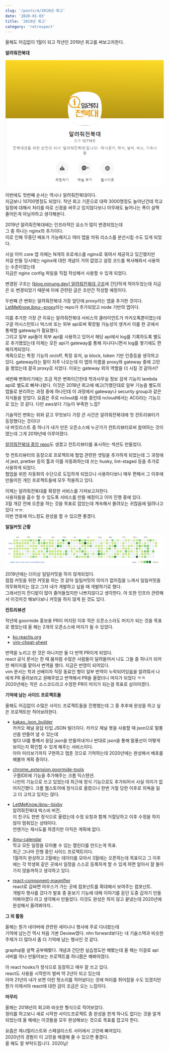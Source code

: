 ```yaml
---
slug: '/posts/4/2019년-회고'
date: '2020-01-03'
title: '2019년 회고'
category: 'retrospect'
---
```



올해도 어김없이 1월이 되고 작년인 2019년 회고를 써보고자한다.

**알려줘전북대**

![help-jbnu](./images/4/help-jbnu.png)

이번에도 첫번째 순서는 역시나 알려줘전북대이다.   
지금보니 10700명정도 되었다. 작년 회고 기준으로 대략 3000명정도 늘어난건데 학교 일정에 대해서 처리를 따로 신경을 써주고 있지않다보니 아무래도 늘어나는 폭이 살짝 줄어든게 아닐까하고 생각해본다.

2019년 알려줘전북대에는 인프라적인 요소가 많이 변경되었는데  
그 중 하나는 nginx의 추가이다.  
이로 인해 무중단 배포가 가능해지고 여러 앱을 띄워 리소스를 분산시킬 수도 있게 되었다. 

사실 이미 core 앱 자체는 N개의 프로세스를 nginx로 묶여서 제공하고 있긴했지만  
저걸 만들 당시에는 nginx에 대한 개념이 거의 없었고 설정 코드를 복사해와서 사용하는 수준이였는데  
지금은 nginx config 파일을 직접 작성해서 사용할 수 있게 되었다.  

변경된 구조는 [[blog.minung.dev] 알려줘전북대 구조](https://blog.minung.dev/2019-07-22/%EC%95%8C%EB%A0%A4%EC%A4%98%EC%A0%84%EB%B6%81%EB%8C%80-%EA%B5%AC%EC%A1%B0)에 간단하게 적어두었는데 지금은 또 변경되었기 때문에 이에 관련된 글은 조만간 작성할 예정이다.

두번째 큰 변화는 알려줘전북대 가장 앞단에 proxy라는 앱을 추가한 것이다.  
[LetMeKnow.jbnu--proxy](https://github.com/hmu332233/LetMeKnow.jbnu--proxy)라는 repo가 추가되었고 node 기반의 앱이다.  

이를 추가한 가장 큰 이유는 알려줘전북대 서비스의 클라이언트가 카카오톡뿐이였는데 구글 어시스턴트나 빅스비 또는 외부 api로써 확장될 가능성이 생겨서 이를 한 곳에서 통제할 gateway가 필요했다.  
그리고 일부 api들이 외부 api를 사용하고 있어서 해당 api에서 log를 기록하도록 별도로 추가했었는데 이제는 모든 api가 gateway를 통해 지나다니면서 log를 쌓기에도 편해지게되었다.  
계획으로는 특정 기능의 on/off, 특정 유저, ip block, token 기반 인증등을 생각하고 있다.
gateway라는 말이 자주 나오는데 이 앱의 이름을 proxy와 gateway 중에 고민을 했었는데 결국 proxy로 지었다. 이유는 gateway 외의 역할을 더 시킬 것 같아서?

세번째 변화라기에는 조금 작은 변화이긴한데 학과사무실 정보 검색 기능이 lambda api로 별도로 빠져나왔다. 이것은 2018년 회고에 예고(?)했던대로 일부 기능을 별도의 앱들로 분리하는 과정 중에 하나인데 이 과정에서 gateway나 security group과 같은 지식들을 얻었다. 요즘은 주로 ncloud를 사용 중인데 ncloud에서는 ACG라는 기능으로 있는 것 같다. 다만 aws보다 기능이 부족한 느낌?


기술적인 변화는 위와 같고 무엇보다 가장 큰 사건은
알려줘전북대에 첫 컨트리뷰터가 등장했다는 것이다!  
내 버킷리스트 중 하나가 내가 만든 오픈소스에 누군가가 컨트리뷰터로써 참여하는 것이였는데 그게 2019년에 이루어졌다.

[알려줘전북대 중앙 repo](https://github.com/hmu332233/LetMeKnow.jbnu)도 생겼고 컨트리뷰터를 표시하는 섹션도 만들었다.

첫 컨트리뷰터의 등장으로 프로젝트에 협업 관련한 셋팅을 추가하게 되었는데
그 과정에서 jest, prettier 등의 툴과 이를 자동화하는데 쓰는 husky, lint-staged 등을 추가로 사용하게 되었다.  
협업을 위한 자동화의 수단으로 도입하게 되었으나 사용하다보니 매우 편해서 그 이후에 만들어진 개인 프로젝트들에 모두 적용하고 있다.  

이제는 알려줘전북대를 확장한 서비스를 가져보고자한다.  
사용자들을 흡수 할 수 있도록 서비스를 만들 예정이고 이미 진행 중에 있다.  
3월 개강 전에 오픈을 하는 것을 목표로 잡았는데 계속해서 몰려오는 귀찮음에 밀려나고 있다 ㅠㅠ.  
이번 연휴에 어느정도 완성을 할 수 있으면 좋겠다.

**일일커밋 근황**

![commit](./images/4/commit.png)

2019년에는 더이상 일일커밋을 하지 않게되었다.  
점점 커밋을 위한 커밋을 하는 것 같아 일일커밋의 의미가 없어짐을 느껴서 일일커밋을 의무화하지는 않고 그저 내가 개발하고 싶을 때 개발하기로 했다.  
그래서인지 잔디밭이 많이 줄어들었지만 나쁘지않다고 생각한다.
아 또한 인프라 관련해서 이것저것 해보다보니 커밋을 하지 않게 된 것도 있다.


**컨트리뷰션**

작년에 goormide 홍보용 PR이 머지된 이후 작은 오픈소스라도 머지가 되는 것을 목표로 했었는데
올 해는 2개의 오픈소스에 머지가 될 수 있었다.

- [ko.reactjs.org](https://github.com/reactjs/ko.reactjs.org)
- [vim-cheat-sheet](https://github.com/rtorr/vim-cheat-sheet)

번역을 노리고 한 것은 아니지만 둘 다 번역 PR이게 되었다.  
react 공식 문서는 한 때 붐처럼 수많은 사람들이 달려들어서 나도 그들 중 하나가 되어 한 페이지를 맡아서 번역을 했다. 지금은 반영이 되어있다.  
vim 문서는 학과 선배이자 직장 동료인 형이 일부 번역이 누락되어있음을 알려줘서 나에게 PR 올려보라고 권해주었고 번역해서 PR을 올렸더니 머지가 되었다 ㅋㅋ  
2020년에는 작은 소스코드라고 수정한 PR이 머지가 되는걸 목표로 삼아야겠다.

**기억에 남는 사이드 프로젝트들**

올해도 어김없이 수많은 사이드 프로젝트들을 진행했는데
그 중 추후에 완성을 하고 싶은 프로젝트만 적어보려한다.

- [kakao_json_builder](https://github.com/hmu332233/kakao_json_builder)  
  카카오 채널 응답 타입 JSON 빌더이다.
  카카오 채널 봇을 사용할 때 json으로 말풍선을 만들어 낼 수 있는데    
  빌더 UI를 통해서 응답 json을 만들어내거나 반대로 json을 통해 말풍선이 어떻게 보이는지 확인할 수 있게 해주는 서비스이다.    
  아마 미리보기까지 구현하고 멈춘 것으로 기억하는데
  2020년에는 완성해서 배포를 해볼까 계획 중이다.

- [chrome_extension.goormide-tools](https://github.com/hmu332233/chrome_extension.goormide-tools)  
  구름IDE에 기능을 추가해주는 크롬 익스텐션.  
  나만의 기능으로 쓰고 있었는데 최근에 정식 기능으로도 추가되어서 사실 의미가 없어지긴했다.
  크롬 웹스토어에 정식으로 올렸으나 한번 거절 당한 이후로 의욕을 잃고 더 고치고 있지는 않다.

- [LetMeKnow.jbnu--bixby](https://github.com/hmu332233/LetMeKnow.jbnu--bixby)  
  알려줘전북대 빅스비 버전.  
  이 친구도 한번 정식으로 올렸는데 수정 요청과 함께 거절당하고 이후 수정을 하지 않아 멈춰있는 상태이다.  
  언젠가는 재시도를 하겠지만 아직은 계획에 없다.

- [jbnu-calendar](https://github.com/hmu332233/jbnu-calendar)   
  학교 모든 일정을 모아볼 수 있는 캘린더를 만드는게 목표.  
  최근 그나마 진행 중인 사이드 프로젝트이다.  
  1월까지 완성하고 2월에는 데이터를 모아서 3월에는 오픈하는데 목표이고 
  그 이후에는 각 학생회 같은 곳에서 일정을 스스로 등록하게 할 수 있게 하면 알아서 잘 돌아가지 않을까하고 생각하고 있다.

- [react-component-magnifier](https://github.com/hmu332233/react-component-magnifier)  
  react로 감싸면 마우스가 가는 곳에 컴포넌트를 확대해서 보여주는 컴포넌트.  
  개발자 행사를 갔다가 발표 중 돋보기 기능에 대해 이야기를 듣던 도중
  갑자기 만들어봐야겠다 라고 생각해서 만들었다.
  이것도 완성은 하지 않고 끝냈는데 2020년에 완성해서 올려봐야지..

**그 외 활동**

올해는 뭔가 네이버에 관련된 세미나나 행사에 주로 다녀왔는데  
기억에 남는건 역시 처음 가본 Deview였다. nhn forward보다는 내 기술스텍과 비슷한 주제가 더 많아서 좀 더 기억에 남는 행사인 것 같다.

graphql을 살짝 공부해봤다. 개념과 간단한 실습정도만 해봤는데 올 해는 이걸로 api 서버를 하나 만들어보는 프로젝트를 하나쯤은 해봐야겠다.

아 react hooks가 정식으로 등장하고 매우 잘 쓰고 있다.  
react도 사용을 시작한지 벌써 약 2년이 되고 있는데  
아마 21년의 내가 보면 이런 헛소리를 적어놨다는 것에 머리를 쥐어잡을 수도 있겠지만 뭔가 이제서야 react에 대한 감이 조금은 오는 느낌이다.


**마무리**

올해는 2018년의 회고와 비슷한 형식으로 적어보았다.  
정리를 하고보니 새로 시작한 사이드프로젝트 중 완성을 한게 하나도 없다는 것을 알게되었는데 올 해에는 이것들을 모두 완성해보는 것으로 목표를 잡고자 한다.

요즘은 제너럴리스트와 스페셜리스트 사이에서 고민에 빠져있다.  
2020년의 경험이 이 고민을 해결해 줄 수 있으면 좋겠다.  
올 해도 잘 부탁드립니다. 2020님!